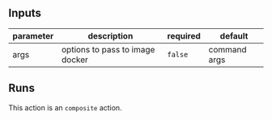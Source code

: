 <!-- action-docs-inputs -->

## Inputs

| parameter | description                     | required | default      |
| --------- | ------------------------------- | -------- | ------------ |
| args      | options to pass to image docker | `false`  | command args |

<!-- action-docs-inputs -->

<!-- action-docs-outputs -->

<!-- action-docs-outputs -->

<!-- action-docs-runs -->

## Runs

This action is an `composite` action.

<!-- action-docs-runs -->
